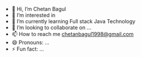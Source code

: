 - 👋 Hi, I’m Chetan Bagul
- 👀 I’m interested in 
- 🌱 I’m currently learning Full stack Java Technology
- 💞️ I’m looking to collaborate on ...
- 📫 How to reach me chetanbagul1998@gmail.com 
- 😄 Pronouns: ...
- ⚡ Fun fact: ...

<!---
chetanbagul1998/chetanbagul1998 is a ✨ special ✨ repository because its `README.md` (this file) appears on your GitHub profile.
You can click the Preview link to take a look at your changes.
--->
